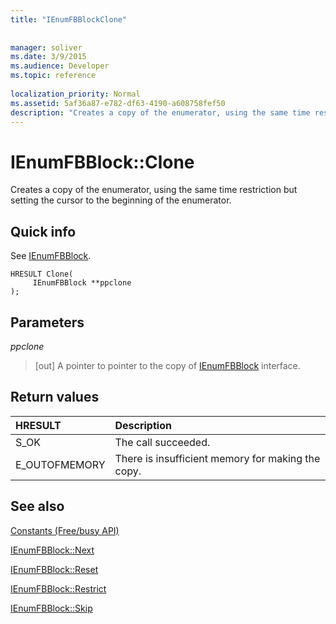 ```yaml
---
title: "IEnumFBBlockClone"
 
 
manager: soliver
ms.date: 3/9/2015
ms.audience: Developer
ms.topic: reference
 
localization_priority: Normal
ms.assetid: 5af36a87-e782-df63-4190-a608758fef50
description: "Creates a copy of the enumerator, using the same time restriction but setting the cursor to the beginning of the enumerator."
---
```


# IEnumFBBlock::Clone

Creates a copy of the enumerator, using the same time restriction but setting the cursor to the beginning of the enumerator.
  
## Quick info

See [IEnumFBBlock](ienumfbblock.md).
  
```
HRESULT Clone(  
     IEnumFBBlock **ppclone 
); 
```

## Parameters

 _ppclone_
  
> [out] A pointer to pointer to the copy of [IEnumFBBlock](ienumfbblock.md) interface. 
    
## Return values

|**HRESULT**|**Description**|
|:-----|:-----|
|S_OK  <br/> |The call succeeded.  <br/> |
|E_OUTOFMEMORY  <br/> |There is insufficient memory for making the copy.  <br/> |
   
## See also



[Constants (Free/busy API)](constants-free-busy-api.md)
  
[IEnumFBBlock::Next](ienumfbblock-next.md)
  
[IEnumFBBlock::Reset](ienumfbblock-reset.md)
  
[IEnumFBBlock::Restrict](ienumfbblock-restrict.md)
  
[IEnumFBBlock::Skip](ienumfbblock-skip.md)

